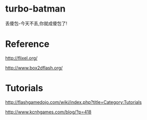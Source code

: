 turbo-batman
============

丢傻包-今天不丢,你就成傻包了!

Reference
============
http://flixel.org/

http://www.box2dflash.org/

Tutorials
============
http://flashgamedojo.com/wiki/index.php?title=Category:Tutorials

http://www.kcnhgames.com/blog/?p=418

